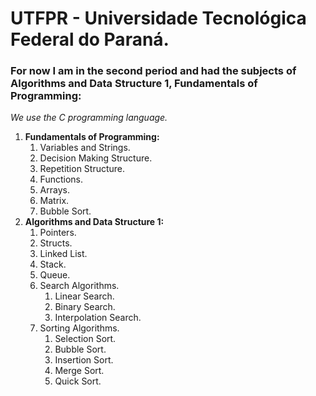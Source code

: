 # UTFPR - Universidade Tecnológica Federal do Paraná.
### For now I am in the second period and had the subjects of Algorithms and Data Structure 1, Fundamentals of Programming:
*We use the C programming language.*

1. **Fundamentals of Programming:**
   1. Variables and Strings.
   1. Decision Making Structure.
   1. Repetition Structure.
   1. Functions.
   1. Arrays.
   1. Matrix.
   1. Bubble Sort.
1. **Algorithms and Data Structure 1:**
   1. Pointers.
   1. Structs.
   1. Linked List.
   1. Stack.
   1. Queue.
   1. Search Algorithms.
       1. Linear Search.
       1. Binary Search.
       1. Interpolation Search.
   1. Sorting Algorithms.
      1. Selection Sort.
      1. Bubble Sort.
      1. Insertion Sort.
      1. Merge Sort.
      1. Quick Sort.
